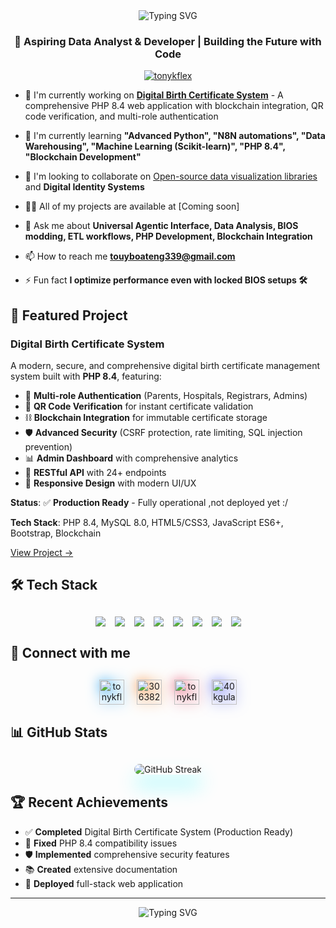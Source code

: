 <div align="center">
  <img src="https://readme-typing-svg.herokuapp.com?font=Fira+Code&pause=1000&color=00FF00&center=true&vCenter=true&width=435&lines=Hi+%F0%9F%91%8B%2C+I'm+Anthony+Ofori+Owusu;Data+Analyst+%26+Developer;From+Ghana+%F0%9F%87%AC%F0%9F%87%AD;Always+Learning+%26+Building" alt="Typing SVG" />
</div>

<h3 align="center">🚀 Aspiring Data Analyst & Developer | Building the Future with Code</h3>
<p align="center"> <a href="https://twitter.com/tonykflex" target="blank"><img src="https://img.shields.io/twitter/follow/tonykflex?logo=twitter&style=for-the-badge" alt="tonykflex" /></a> </p>

- 🔭 I'm currently working on **[Digital Birth Certificate System](https://github.com/tonycondone/birth-certificate-system)** - A comprehensive PHP 8.4 web application with blockchain integration, QR code verification, and multi-role authentication

- 🌱 I'm currently learning **"Advanced Python", "N8N automations", "Data Warehousing", "Machine Learning (Scikit-learn)", "PHP 8.4", "Blockchain Development"**

- 👯 I'm looking to collaborate on [Open-source data visualization libraries](https://www.rawgraphs.io) and **Digital Identity Systems**

- 👨‍💻 All of my projects are available at [Coming soon]

- 💬 Ask me about **Universal Agentic Interface, Data Analysis, BIOS modding, ETL workflows, PHP Development, Blockchain Integration**

- 📫 How to reach me **touyboateng339@gmail.com**

- ⚡ Fun fact **I optimize performance even with locked BIOS setups 🛠️**



## 🚀 Featured Project


### Digital Birth Certificate System
A modern, secure, and comprehensive digital birth certificate management system built with **PHP 8.4**, featuring:
- 🔐 **Multi-role Authentication** (Parents, Hospitals, Registrars, Admins)
- 📱 **QR Code Verification** for instant certificate validation
- ⛓️ **Blockchain Integration** for immutable certificate storage
- 🛡️ **Advanced Security** (CSRF protection, rate limiting, SQL injection prevention)
- 📊 **Admin Dashboard** with comprehensive analytics
- 🔄 **RESTful API** with 24+ endpoints
- 📱 **Responsive Design** with modern UI/UX



**Status**: ✅ **Production Ready** - Fully operational ,not  deployed yet :/

**Tech Stack**: PHP 8.4, MySQL 8.0, HTML5/CSS3, JavaScript ES6+, Bootstrap, Blockchain

[View Project →](https://github.com/tonycondone/birth-certificate-system)    



## 🛠️ Tech Stack

<!-- Animated Tech Stack with Floating Effect -->
<div align="center" style="margin: 30px 0;">
  <div style="display: flex; flex-wrap: wrap; justify-content: center; gap: 15px;">
    <img src="https://img.shields.io/badge/PHP-777BB4?style=for-the-badge&logo=php&logoColor=white" style="animation: float 3s ease-in-out infinite;" />
    <img src="https://img.shields.io/badge/Python-3776AB?style=for-the-badge&logo=python&logoColor=white" style="animation: float 3s ease-in-out infinite 0.5s;" />
    <img src="https://img.shields.io/badge/MySQL-00000F?style=for-the-badge&logo=mysql&logoColor=white" style="animation: float 3s ease-in-out infinite 1s;" />
    <img src="https://img.shields.io/badge/HTML5-E34F26?style=for-the-badge&logo=html5&logoColor=white" style="animation: float 3s ease-in-out infinite 1.5s;" />
    <img src="https://img.shields.io/badge/CSS3-1572B6?style=for-the-badge&logo=css3&logoColor=white" style="animation: float 3s ease-in-out infinite 2s;" />
    <img src="https://img.shields.io/badge/JavaScript-F7DF1E?style=for-the-badge&logo=javascript&logoColor=black" style="animation: float 3s ease-in-out infinite 2.5s;" />
    <img src="https://img.shields.io/badge/Bootstrap-563D7C?style=for-the-badge&logo=bootstrap&logoColor=white" style="animation: float 3s ease-in-out infinite 3s;" />
    <img src="https://img.shields.io/badge/Blockchain-000000?style=for-the-badge&logo=ethereum&logoColor=white" style="animation: float 3s ease-in-out infinite 3.5s;" />
  </div>
</div>

## 🌟 Connect with me

<!-- Social Icons with Hover Effects -->
<div align="center" style="margin: 30px 0;">
  <div style="display: flex; justify-content: center; gap: 20px; flex-wrap: wrap;">
    <a href="https://twitter.com/tonykflex" target="blank" style="display: inline-block; transition: all 0.3s ease; transform: scale(1);">
      <img align="center" src="https://raw.githubusercontent.com/rahuldkjain/github-profile-readme-generator/master/src/images/icons/Social/twitter.svg" alt="tonykflex" height="40" width="40" style="filter: drop-shadow(0 0 10px #1DA1F2);" />
    </a>
    <a href="https://stackoverflow.com/users/30638298" target="blank" style="display: inline-block; transition: all 0.3s ease; transform: scale(1);">
      <img align="center" src="https://raw.githubusercontent.com/rahuldkjain/github-profile-readme-generator/master/src/images/icons/Social/stack-overflow.svg" alt="30638298" height="40" width="40" style="filter: drop-shadow(0 0 10px #F48024);" />
    </a>
    <a href="https://instagram.com/tonykflex" target="blank" style="display: inline-block; transition: all 0.3s ease; transform: scale(1);">
      <img align="center" src="https://raw.githubusercontent.com/rahuldkjain/github-profile-readme-generator/master/src/images/icons/Social/instagram.svg" alt="tonykflex" height="40" width="40" style="filter: drop-shadow(0 0 10px #E4405F);" />
    </a>
    <a href="https://discord.gg/kXHx89kZ" target="blank" style="display: inline-block; transition: all 0.3s ease; transform: scale(1);">
      <img align="center" src="https://raw.githubusercontent.com/rahuldkjain/github-profile-readme-generator/master/src/images/icons/Social/discord.svg" alt="40kgulap" height="40" width="40" style="filter: drop-shadow(0 0 10px #5865F2);" />
    </a>
  </div>
</div>

## 📊 GitHub Stats

<!-- Enhanced Stats with Custom Themes -->
<div align="center" style="margin: 30px 0;">
  
  <img src="https://github-readme-streak-stats.herokuapp.com/?user=tonycondone&theme=radical&hide_border=true&background=0d1117&stroke=00ff00&ring=00ff00&fire=00ff00&currStreakNum=ffffff&currStreakLabel=00ff00&sideNums=ffffff&sideLabels=00ff00&dates=ffffff" alt="GitHub Streak" style="border-radius: 15px; box-shadow: 0 20px 30px rgba(0, 247, 255, 0.3);" />
</div>



## 🏆 Recent Achievements

- ✅ **Completed** Digital Birth Certificate System (Production Ready)
- 🔧 **Fixed** PHP 8.4 compatibility issues
- 🛡️ **Implemented** comprehensive security features
- 📚 **Created** extensive documentation
- 🚀 **Deployed** full-stack web application

---

<div align="center">
  
  
  <img src="https://readme-typing-svg.herokuapp.com?font=Fira+Code&pause=1000&color=00FF00&center=true&vCenter=true&width=435&lines=Always+Learning%2C+Always+Building!+%F0%9F%9A%80" alt="Typing SVG" />
</div>
